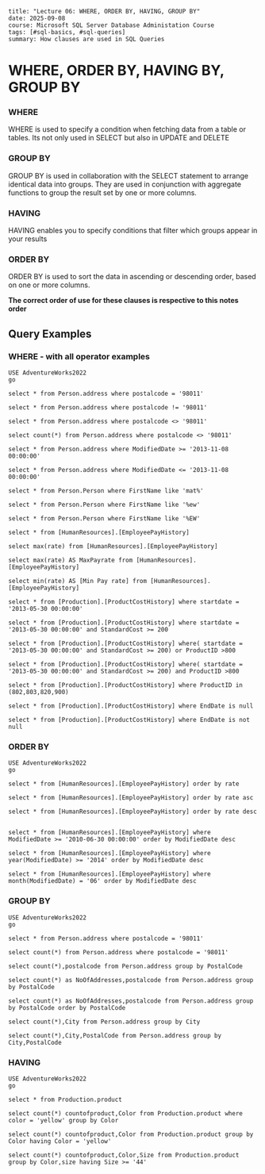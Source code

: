```
title: "Lecture 06: WHERE, ORDER BY, HAVING, GROUP BY"
date: 2025-09-08
course: Microsoft SQL Server Database Administation Course
tags: [#sql-basics, #sql-queries]
summary: How clauses are used in SQL Queries
```

# WHERE, ORDER BY, HAVING BY, GROUP BY

### WHERE
WHERE is used to specify a condition when fetching data from a table or tables. Its not only used in SELECT but also in UPDATE and DELETE

### GROUP BY
GROUP BY is used in collaboration with the SELECT statement to arrange identical data into groups. They are used in conjunction with aggregate functions to group the result set by one or more columns.

### HAVING
HAVING enables you to specify conditions that filter which groups appear in your results

### ORDER BY
ORDER BY is used to sort the data in ascending or descending order, based on one or more columns.

**The correct order of use for these clauses is respective to this notes order**

## Query Examples

### WHERE - with all operator examples
```
USE AdventureWorks2022
go

select * from Person.address where postalcode = '98011'

select * from Person.address where postalcode != '98011'

select * from Person.address where postalcode <> '98011'

select count(*) from Person.address where postalcode <> '98011'

select * from Person.address where ModifiedDate >= '2013-11-08 00:00:00'

select * from Person.address where ModifiedDate <= '2013-11-08 00:00:00'

select * from Person.Person where FirstName like 'mat%'

select * from Person.Person where FirstName like '%ew'

select * from Person.Person where FirstName like '%EW'

select * from [HumanResources].[EmployeePayHistory]

select max(rate) from [HumanResources].[EmployeePayHistory]

select max(rate) AS MaxPayrate from [HumanResources].[EmployeePayHistory]

select min(rate) AS [Min Pay rate] from [HumanResources].[EmployeePayHistory]

select * from [Production].[ProductCostHistory] where startdate = '2013-05-30 00:00:00'

select * from [Production].[ProductCostHistory] where startdate = '2013-05-30 00:00:00' and StandardCost >= 200

select * from [Production].[ProductCostHistory] where( startdate = '2013-05-30 00:00:00' and StandardCost >= 200) or ProductID >800

select * from [Production].[ProductCostHistory] where( startdate = '2013-05-30 00:00:00' and StandardCost >= 200) and ProductID >800

select * from [Production].[ProductCostHistory] where ProductID in (802,803,820,900)

select * from [Production].[ProductCostHistory] where EndDate is null

select * from [Production].[ProductCostHistory] where EndDate is not null
```
### ORDER BY
```
USE AdventureWorks2022
go

select * from [HumanResources].[EmployeePayHistory] order by rate 

select * from [HumanResources].[EmployeePayHistory] order by rate asc

select * from [HumanResources].[EmployeePayHistory] order by rate desc


select * from [HumanResources].[EmployeePayHistory] where  ModifiedDate >= '2010-06-30 00:00:00' order by ModifiedDate desc

select * from [HumanResources].[EmployeePayHistory] where  year(ModifiedDate) >= '2014' order by ModifiedDate desc

select * from [HumanResources].[EmployeePayHistory] where  month(ModifiedDate) = '06' order by ModifiedDate desc
```
### GROUP BY
```
USE AdventureWorks2022
go

select * from Person.address where postalcode = '98011'

select count(*) from Person.address where postalcode = '98011'

select count(*),postalcode from Person.address group by PostalCode

select count(*) as NoOfAddresses,postalcode from Person.address group by PostalCode

select count(*) as NoOfAddresses,postalcode from Person.address group by PostalCode order by PostalCode

select count(*),City from Person.address group by City

select count(*),City,PostalCode from Person.address group by City,PostalCode
```
### HAVING
```
USE AdventureWorks2022
go

select * from Production.product

select count(*) countofproduct,Color from Production.product where color = 'yellow' group by Color

select count(*) countofproduct,Color from Production.product group by Color having Color = 'yellow'

select count(*) countofproduct,Color,Size from Production.product group by Color,size having Size >= '44'
```